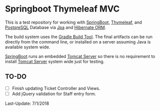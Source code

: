 # Springboot Thymeleaf MVC
This is a test repository for working with [SpringBoot](https://spring.io/projects/spring-boot),
[Thymeleaf](https://www.thymeleaf.org/), and [PostqreSQL](https://www.postgresql.org/)
Database via [Jpa](http://www.oracle.com/technetwork/articles/javaee/jpa-137156.html)
and [Hibernate ORM](http://hibernate.org/).

The build system uses the [Gradle Build Tool](https://gradle.org/). The final
artifacts can be run directly from the command line, or installed on a server
assuming Java is available system wide.

[SpringBoot](https://spring.io/projects/spring-boot) runs an embedded 
[Tomcat Server](https://tomcat.apache.org/) so there is no requirement to install
[Tomcat Server](https://tomcat.apache.org/) system wide just for testing.

## TO-DO
* [ ] Finish updating Ticket Controller and Views.
* [ ] Add jQuery validation for Staff entry form.

Last-Update: 7/1/2018